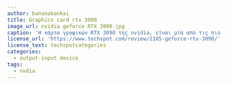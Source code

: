 ```yaml
---
author: bananabankai
title: Graphics card rtx 3090
image_url: nvidia geforce RTX 3090.jpg
caption: 'Η κάρτα γραφικών RTX 3090 της nvidia, είναι μία από τις πιο ισχυρές που μπορεί κάποιος να αγοράσει το 2021. Αυτό το αποδεικνύουν οι απίστευτες επιδόσεις της. Tα 24 GB GDDR6X μνήμης με Memory Speed 19500 MHz, τα 384 Bit Memory Bus Width και οι 8nm πυρήνες της(10,496 CUDA cores σε συνδυασμό με τους 328 Tensor cores και τους 82 RT Cores) που λειτουργούν στα 1400 MHz καθιστούν την χρήση της μοναδική εμπειρία.'
license_url: 'https://www.techspot.com/review/2105-geforce-rtx-3090/'
license_text: techspotcategories
categories:
  - output-input device
tags:
  - nvdia
---
```

